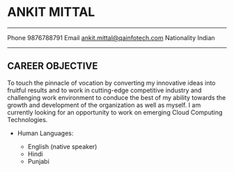 
ANKIT MITTAL
============

-------------------     --------------------------------------
Phone                                               9876788791
Email                              ankit.mittal@qainfotech.com
Nationality                                             Indian
-------------------     --------------------------------------

CAREER OBJECTIVE
----------------
To touch the pinnacle of vocation by converting my innovative ideas into fruitful results and to work in cutting-edge competitive industry and challenging work environment to conduce the best of my ability towards the growth and development of the organization as well as myself.
I am currently looking for an opportunity to work on emerging Cloud Computing Technologies.




* Human Languages:

     * English (native speaker)
     * Hindi
     * Punjabi


